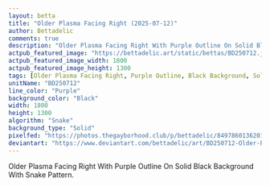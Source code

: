 ```yaml
---
layout: betta
title: "Older Plasma Facing Right (2025-07-12)"
author: Bettadelic
comments: true
description: "Older Plasma Facing Right With Purple Outline On Solid Black Background With Snake Pattern."
actpub_featured_image: "https://bettadelic.art/static/bettas/BD250712.jpg"
actpub_featured_image_width: 1800
actpub_featured_image_height: 1300
tags: [Older Plasma Facing Right, Purple Outline, Black Background, Solid Background Pattern, Snake Pattern, July 2025]
unitName: "BD250712"
line_color: "Purple"
background_color: "Black"
width: 1800
height: 1300
algorithm: "Snake"
background_type: "Solid"
pixelfed: "https://photos.thegayborhood.club/p/bettadelic/849786013620196847"
deviantart: "https://www.deviantart.com/bettadelic/art/BD250712-Older-Plasma-Facing-Right-2025-07-12-1217620433"
---
```


Older Plasma Facing Right With Purple Outline On Solid Black Background With Snake Pattern.
